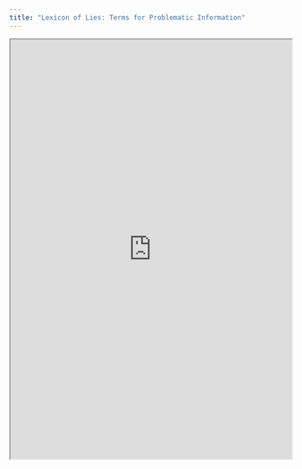 ```yaml
---
title: "Lexicon of Lies: Terms for Problematic Information"
---
```




<iframe height="750" width="100%" src="https://ewelton.github.io/ktest/wiki.html#Lexicon%20of%20Lies:%20Terms%20for%20Problematic%20Information"></iframe>
